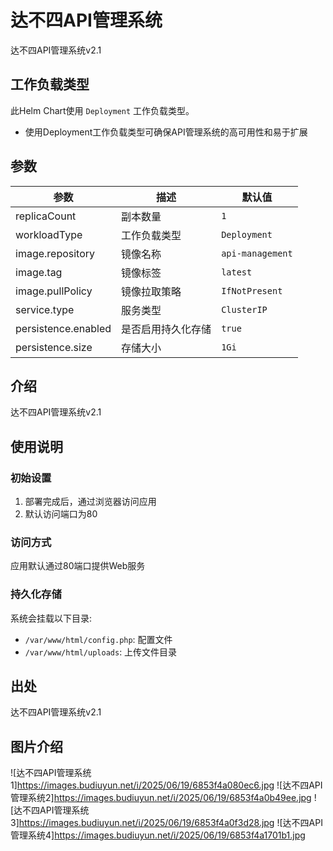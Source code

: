 # 达不四API管理系统

达不四API管理系统v2.1

## 工作负载类型

此Helm Chart使用 `Deployment` 工作负载类型。

- 使用Deployment工作负载类型可确保API管理系统的高可用性和易于扩展

## 参数

| 参数                | 描述               | 默认值         |
|---|-----|---|
| replicaCount        | 副本数量           | `1`           |
| workloadType        | 工作负载类型       | `Deployment`  |
| image.repository    | 镜像名称           | `api-management`   |
| image.tag           | 镜像标签           | `latest`      |
| image.pullPolicy    | 镜像拉取策略       | `IfNotPresent`|
| service.type        | 服务类型           | `ClusterIP`   |
| persistence.enabled | 是否启用持久化存储 | `true`        |
| persistence.size    | 存储大小           | `1Gi`         |

## 介绍
达不四API管理系统v2.1

## 使用说明
### 初始设置
1. 部署完成后，通过浏览器访问应用
2. 默认访问端口为80

### 访问方式
应用默认通过80端口提供Web服务

### 持久化存储
系统会挂载以下目录:
- `/var/www/html/config.php`: 配置文件
- `/var/www/html/uploads`: 上传文件目录

## 出处
达不四API管理系统v2.1

## 图片介绍
![达不四API管理系统1]https://images.budiuyun.net/i/2025/06/19/6853f4a080ec6.jpg
![达不四API管理系统2]https://images.budiuyun.net/i/2025/06/19/6853f4a0b49ee.jpg
![达不四API管理系统3]https://images.budiuyun.net/i/2025/06/19/6853f4a0f3d28.jpg
![达不四API管理系统4]https://images.budiuyun.net/i/2025/06/19/6853f4a1701b1.jpg